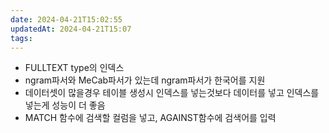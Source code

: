 ```yaml
---
date: 2024-04-21T15:02:55
updatedAt: 2024-04-21T15:07
tags: 
---
```

- FULLTEXT type의 인덱스
- ngram파서와 MeCab파서가 있는데 ngram파서가 한국어를 지원
- 데이터셋이 많을경우 테이블 생성시 인덱스를 넣는것보다 데이터를 넣고 인덱스를 넣는게 성능이 더 좋음
- MATCH 함수에 검색할 컬럼을 넣고, AGAINST함수에 검색어를 입력